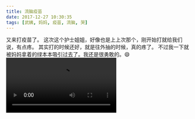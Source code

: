 ```yaml
---
title: 流脑疫苗
date: 2017-12-27 10:30:35
tags: [武姨, 妈妈, 疫苗, 流脑, 哭]
---
```

又来打疫苗了。
这次这个护士姐姐，好像也是上上次那个，刚开始打就给我们说，有点疼。
其实打的时候还好，就是往外抽的时候，真的疼了。
不过我一下就被妈妈拿着的绿本本吸引过去了。我还是很勇敢的。😄
<video src="http://images.dsphoebe.com/panda-20171227-1.mp4" controls="controls"></video>
